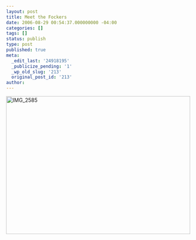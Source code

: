```yaml
---
layout: post
title: Meet the Fockers
date: 2006-08-29 00:54:37.000000000 -04:00
categories: []
tags: []
status: publish
type: post
published: true
meta:
  _edit_last: '24918195'
  _publicize_pending: '1'
  _wp_old_slug: '213'
  original_post_id: '213'
author: 
---
```

<a href="http://www.flickr.com/photos/matthewsim/sets/72157594254173526/with/226680353/" title="IMG_2585 by Matthew Simoneau, on Flickr"><img src="https://farm1.staticflickr.com/81/226680353_1c8753ef42.jpg" width="500" height="375" alt="IMG_2585" /></a>
